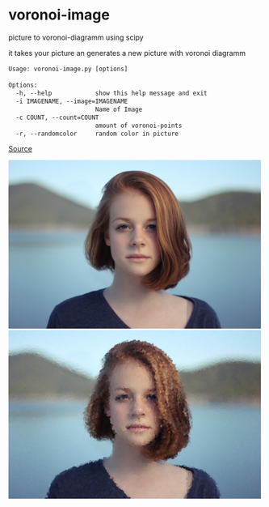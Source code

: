 # voronoi-image
picture to voronoi-diagramm using scipy


it takes your picture an generates a new picture with voronoi diagramm

```
Usage: voronoi-image.py [options]

Options:
  -h, --help            show this help message and exit
  -i IMAGENAME, --image=IMAGENAME
                        Name of Image
  -c COUNT, --count=COUNT
                        amount of voronoi-points
  -r, --randomcolor     random color in picture
```

[Source](https://www.pexels.com/photo/blonde-haired-woman-in-blue-shirt-y-27411/)

<img src="https://github.com/Stunkymonkey/voronoi-image/blob/master/face.jpg" width="500">

<img src="https://github.com/Stunkymonkey/voronoi-image/blob/master/face-voronoi.jpeg" width="500">
